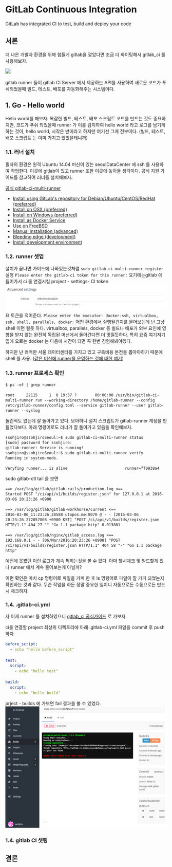 # GitLab Continuous Integration
GitLab has integrated CI to test, build and deploy your code

## 서론
더 나은 개발자 환경을 위해 힘들게 gitlab을 깔았다면 조금 더 화이팅해서 gitlab_ci 를 사용해보자.

![](https://gitlab.com/gitlab-com/www-gitlab-com/raw/1f3abd0cbbe4c10f509f56422514e3997cdc7365/source/images/ci/arch-1.jpg)

gitlab runner 들이 gitlab CI Server 에서 제공하는 API를 사용하여
새로운 코드가 푸쉬되었을때 빌드, 테스트, 배포를 자동화해주는 시스템이다.


## 1. Go - Hello world

Hello world를 해보자. 복잡한 빌드, 테스트, 배포 스크립트 코드를 만드는 것도 중요하지만,
코드가 푸쉬 되었을때 runner 가 이를 감지하여 hello world 라고 로그를 남기게 하는 것이,
hello world, 시작은 반이라고 하지만 여기선 그게 전부이다. (빌드, 테스트, 배포 스크립트 는 이미 가지고 있었을테니까)

### 1.1. 러너 설치
필자의 환경은 원격 Ubuntu 14.04 머신이 있는 seoulDataCenter 에 ssh 를 사용하여 작업한다. 이곳에 gitlab이 있고 runner 또한 이곳에 놓아둘 생각이다. 공식 지원 가이드를 참고하여 러너를 설치해보자.

[공식 gitlab-ci-multi-runner](https://gitlab.com/gitlab-org/gitlab-ci-multi-runner)

* [Install using GitLab's repository for Debian/Ubuntu/CentOS/RedHat (preferred)](https://gitlab.com/gitlab-org/gitlab-ci-multi-runner/blob/master/docs/install/linux-repository.md)
* [Install on OSX (preferred)](https://gitlab.com/gitlab-org/gitlab-ci-multi-runner/blob/master/docs/install/osx.md)
* [Install on Windows (preferred)](https://gitlab.com/gitlab-org/gitlab-ci-multi-runner/blob/master/docs/install/windows.md)
* [Install as Docker Service](https://gitlab.com/gitlab-org/gitlab-ci-multi-runner/blob/master/docs/install/docker.md)
* [Use on FreeBSD](https://gitlab.com/gitlab-org/gitlab-ci-multi-runner/blob/master/docs/install/freebsd.md)
* [Manual installation (advanced)](https://gitlab.com/gitlab-org/gitlab-ci-multi-runner/blob/master/docs/install/linux-manually.md)
* [Bleeding edge (development)](https://gitlab.com/gitlab-org/gitlab-ci-multi-runner/blob/master/docs/install/bleeding-edge.md)
* [Install development environment](https://gitlab.com/gitlab-org/gitlab-ci-multi-runner/blob/master/docs/development/README.md)

### 1.2. runner 셋업
설치가 끝나면 가이드에 나와있는것처럼 `sudo gitlab-ci-multi-runner register` 실행
`Please enter the gitlab-ci token for this runner:` 요기에는gitlab 에 들어가서 ci 를 연결시킬 project - settings- CI token
![](https://raw.githubusercontent.com/b6pzeusbc54tvhw5jgpyw8pwz2x6gs/settingFiles/master/manual/gitlab/gitlab_ci.001.png)
요 토큰을 적어준다.
`Please enter the executor: docker-ssh, virtualbox, ssh, shell, parallels, docker:` 어떤 환경에서 실행될건지를 물어보는데
난 그냥 shell 이면 될듯 하다. virtualbox, parallels, docker 등 빌드나 배포가 외부 요인에 영향을 받지 않는 완전히 독립된 머신에서 돌아간다면 더 멋질듯하다. 특히 요즘 여기저기 입에 오르는 docker 는 다음에 시간이 되면 꼭 한번 경험해봐야겠다. 

하지만 난 쾌적한 서울 데이터센터를 가지고 있고 구축비용 본전을 뽑아야하기 때문에 shell 를 사용.
([같은 머신에 runner를 운영하는 것에 대한 얘기](http://programmers.stackexchange.com/questions/237238/ci-runner-on-same-server-of-gitlab))

### 1.3. runner 프로세스 확인

```
$ ps -ef | grep runner

root     22115     1  0 19:37 ?        00:00:00 /usr/bin/gitlab-ci-multi-runner run --working-directory /home/gitlab-runner --config /etc/gitlab-runner/config.toml --service gitlab-runner --user gitlab-runner --syslog
```

돌린적도 없는데 잘 돌아가고 있다. 보아하니 설치 스크립트가 gitlab-runner 계정을 만들었다보다. 아래 명령어로도 러너가 잘 돌아가고 있음을 확인해보자. 
```
ssohjiro@ssohjiroSeoul:~$ sudo gitlab-ci-multi-runner status
[sudo] password for ssohjiro:
gitlab-runner: Service is running!
ssohjiro@ssohjiroSeoul:~$ sudo gitlab-ci-multi-runner verify
Running in system-mode.

Veryfing runner... is alive                         runner=ff0938a4
```

sudo gitlab-ctl tail 을 보면
```
==> /var/log/gitlab/gitlab-rails/production.log <==
Started POST "/ci/api/v1/builds/register.json" for 127.0.0.1 at 2016-03-06 20:23:26 +0900

==> /var/log/gitlab/gitlab-workhorse/current <==
2016-03-06_11:23:26.28588 utopos.me:8070 @ - - [2016-03-06 20:23:26.272057808 +0900 KST] "POST /ci/api/v1/builds/register.json HTTP/1.1" 404 27 "" "Go 1.1 package http" 0.013801

==> /var/log/gitlab/nginx/gitlab_access.log <==
192.168.0.1 - - [06/Mar/2016:20:23:26 +0900] "POST /ci/api/v1/builds/register.json HTTP/1.1" 404 58 "-" "Go 1.1 package http"
```
예전에 못봤던 이런 로그가 계속 찍히는것을 볼 수 있다. 아마 헬시체크 및 빌드할게 있나 runner 에서 계속 물어보는게 아닐까?

이런 확인은 마치 cp 명령어로 파일을 카피 한 후 ls 명렁어로 파일이 잘 카피 되었는지 확인하는 것과 같다. 무슨 작업을 하든 정말 중요한 일이니 자동으로든 수동으로든 반드시 체크하자.

### 1.4. .gitlab-ci.yml
자 이제 runner 를 설치하였으니 [gitlab_ci 공식가이드](http://doc.gitlab.com/ce/ci/quick_start/README.html) 로 가보자.

ci를 연결할 project 최상위 디렉토리에 아래 .gitlab-ci.yml 파일을 commit 후 push 하자


```yaml
before_script:
  - echo "hello before_script"

test:
  script:
    - echo "hello test"
    
build:
  script:
    - echo "hello build"
```

prject - builds 에 가보면 fail 결과를 볼 수 있었다.
![](https://raw.githubusercontent.com/b6pzeusbc54tvhw5jgpyw8pwz2x6gs/settingFiles/master/manual/gitlab/gitlab_ci.002.png)

### 1.4. gitlab CI 셋팅


## 결론
